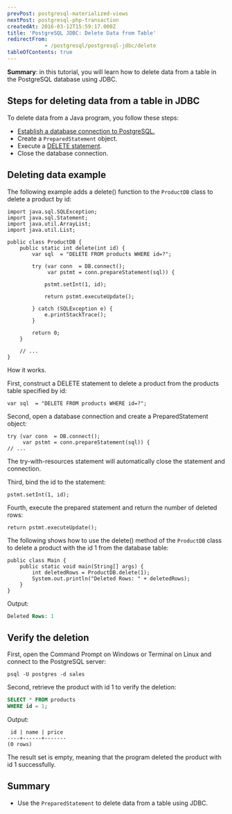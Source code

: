 ```yaml
---
prevPost: postgresql-materialized-views
nextPost: postgresql-php-transaction
createdAt: 2016-03-12T15:59:17.000Z
title: 'PostgreSQL JDBC: Delete Data from Table'
redirectFrom: 
            - /postgresql/postgresql-jdbc/delete
tableOfContents: true
---
```


**Summary**: in this tutorial, you will learn how to delete data from a table in the PostgreSQL database using JDBC.

## Steps for deleting data from a table in JDBC

To delete data from a Java program, you follow these steps:

- [Establish a database connection to PostgreSQL.](/postgresql/postgresql-jdbc/connecting-to-postgresql-database)
- Create a `PreparedStatement` object.
- Execute a [DELETE statement](/postgresql/postgresql-delete).
- Close the database connection.

## Deleting data example

The following example adds a delete() function to the `ProductDB` class to delete a product by id:

```
import java.sql.SQLException;
import java.sql.Statement;
import java.util.ArrayList;
import java.util.List;

public class ProductDB {
    public static int delete(int id) {
        var sql  = "DELETE FROM products WHERE id=?";

        try (var conn  = DB.connect();
             var pstmt = conn.prepareStatement(sql)) {

            pstmt.setInt(1, id);

            return pstmt.executeUpdate();

        } catch (SQLException e) {
            e.printStackTrace();
        }

        return 0;
    }

    // ...
}
```

How it works.

First, construct a DELETE statement to delete a product from the products table specified by id:

```
var sql  = "DELETE FROM products WHERE id=?";
```

Second, open a database connection and create a PreparedStatement object:

```
try (var conn  = DB.connect();
     var pstmt = conn.prepareStatement(sql)) {
// ...
```

The try-with-resources statement will automatically close the statement and connection.

Third, bind the id to the statement:

```
pstmt.setInt(1, id);
```

Fourth, execute the prepared statement and return the number of deleted rows:

```
return pstmt.executeUpdate();
```

The following shows how to use the delete() method of the `ProductDB` class to delete a product with the id 1 from the database table:

```
public class Main {
    public static void main(String[] args) {
        int deletedRows = ProductDB.delete(1);
        System.out.println("Deleted Rows: " + deletedRows);
    }
}
```

Output:

```sql
Deleted Rows: 1
```

## Verify the deletion

First, open the Command Prompt on Windows or Terminal on Linux and connect to the PostgreSQL server:

```
psql -U postgres -d sales
```

Second, retrieve the product with id 1 to verify the deletion:

```sql
SELECT * FROM products
WHERE id = 1;
```

Output:

```
 id | name | price
----+------+-------
(0 rows)
```

The result set is empty, meaning that the program deleted the product with id 1 successfully.

## Summary

- Use the `PreparedStatement` to delete data from a table using JDBC.
